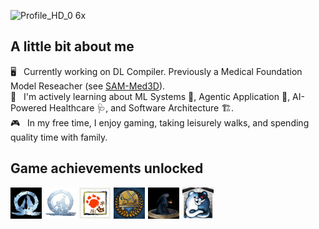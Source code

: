 ![Profile_HD_0 6x](https://github.com/user-attachments/assets/31d60b72-7a7b-4838-92f9-425744b171a4)

## A little bit about me

🖥️ &nbsp; Currently working on DL Compiler. Previously a Medical Foundation Model Reseacher (see [SAM-Med3D](https://github.com/uni-medical/SAM-Med3D.git)).\
🧠 &nbsp; I'm actively learning about ML Systems 🔧, Agentic Application 🤖, AI-Powered Healthcare 🩺, and Software Architecture 🏗️.\
🎮 &nbsp; In my free time, I enjoy gaming, taking leisurely walks, and spending quality time with family.

## Game achievements unlocked

<div style="display: flex; justify-content: flex-start; gap: 5px;">
  <img src="assets/BearAndWolf.jpg"  width="50" alt="Game Achievement">
  <img src="assets/FatherAndSon.jpg" width="50" alt="Game Achievement">
  <img src="assets/MHR.png"          width="50" alt="Game Achievement">
  <img src="assets/MHW.png"          width="50" alt="Game Achievement">
  <img src="assets/DarkSouls.png"    width="50" alt="Game Achievement">
  <img src="assets/DanganronpaV3.png"    width="50" alt="Game Achievement">
</div>
